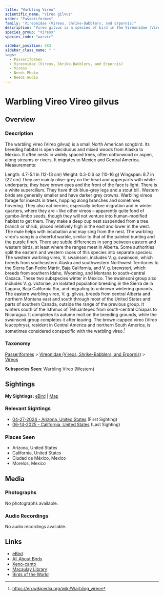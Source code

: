 ```yaml
---
title: "Warbling Vireo"
scientific_name: "Vireo gilvus"
order: "Passeriformes"
family: "Vireonidae (Vireos, Shrike-Babblers, and Erpornis)"
description: "Vireo gilvus is a species of bird in the Vireonidae (Vireos, Shrike-Babblers, and Erpornis) family. It has been observed 10 times."
species_group: "Vireos"
species_code: "warvir"

sidebar_position: 483
sidebar_class_name: " "
tags: 
  - Passeriformes
  - Vireonidae (Vireos, Shrike-Babblers, and Erpornis)
  - Vireos
  - Needs Photo
  - Needs Audio
---
```


# Warbling Vireo <span className='sci_name'>Vireo gilvus</span>

## Overview

### Description
The warbling vireo (Vireo gilvus) is a small North American songbird.
Its breeding habitat is open deciduous and mixed woods from Alaska to Mexico. It often nests in widely spaced trees, often cottonwood or aspen, along streams or rivers. It migrates to Mexico and Central America.
Measurements:

Length: 4.7-5.1 in (12-13 cm)
Weight: 0.3-0.6 oz (10-16 g)
Wingspan: 8.7 in (22 cm)
They are mainly olive-grey on the head and upperparts with white underparts; they have brown eyes and the front of the face is light. There is a white supercilium. They have thick blue-grey legs and a stout bill. Western birds are generally smaller and have darker grey crowns.
Warbling vireos forage for insects in trees, hopping along branches and sometimes hovering. They also eat berries, especially before migration and in winter quarters, where they are – like other vireos – apparently quite fond of gumbo-limbo seeds, though they will not venture into human-modified habitat to get them.
They make a deep cup nest suspended from a tree branch or shrub, placed relatively high in the east and lower in the west. The male helps with incubation and may sing from the nest.
The warbling vireo's song is a cheerful warble, similar to that of the painted bunting and the purple finch. There are subtle differences in song between eastern and western birds, at least where the ranges meet in Alberta. Some authorities split the eastern and western races of this species into separate species:
The western warbling vireo, V. swainsoni, includes V. g. swainsoni, which breeds from southeastern Alaska and southwestern Northwest Territories to the Sierra San Pedro Mártir, Baja California, and V. g. brewsteri, which breeds from southern Idaho, Wyoming, and Montana to south-central Oaxaca. These two subspecies winter in Mexico. The swainsoni group also includes V. g. victoriae, an isolated population breeding in the Sierra de la Laguna, Baja California Sur, and migrating to unknown wintering grounds.
The eastern warbling vireo, V. g. gilvus, breeds from central Alberta and northern Montana east and south through most of the United States and parts of southern Canada, outside the range of the previous group. It winters south of the Isthmus of Tehuantepec from south-central Chiapas to Nicaragua. It completes its autumn molt on the breeding grounds, while the swainsonii group completes it after leaving.
The brown-capped vireo (Vireo leucophrys), resident in Central America and northern South America, is sometimes considered conspecific with the warbling vireo.[^1]

[^1]: https://en.wikipedia.org/wiki/Warbling_vireo

### Taxonomy
[Passeriformes](/tags/passeriformes) > [Vireonidae (Vireos, Shrike-Babblers, and Erpornis)](/tags/vireonidae-vireos-shrike-babblers-and-erpornis) > [Vireos](/tags/vireos)

**Subspecies Seen**: Warbling Vireo (Western)


## Sightings

**My Sightings:** [eBird](https://ebird.org/lifelist?r=world&time=life&spp=warvir) | [Map](/map?species_code=warvir)

### Relevant Sightings

* [04-27-2024 - Arizona, United States](https://ebird.org/checklist/S170587140) (First Sighting)
* [06-14-2025 - California, United States](https://ebird.org/checklist/S250753679) (Last Sighting)

### Places Seen

* Arizona, United States
* California, United States
* Ciudad de México, Mexico
* Morelos, Mexico



## Media
### Photographs
No photographs available.

### Audio Recordings
No audio recordings available.

## Links
* [eBird](https://ebird.org/species/warvir) 
* [All About Birds](https://www.allaboutbirds.org/guide/warvir) 
* [Xeno-canto](https://www.xeno-canto.org/species/vireo-gilvus) 
* [Macaulay Library](https://search.macaulaylibrary.org/catalog?taxonCode=warvir&sort=rating_rank_desc)
* [Birds of the World](https://birdsoftheworld.org/bow/species/warvir)
